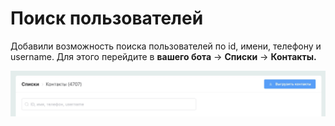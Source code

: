 # Поиск пользователей

Добавили возможность поиска пользователей по id, имени, телефону и username. Для этого перейдите в **вашего бота** → **Списки** → **Контакты.**

![](../.gitbook/assets/VSWbX7ToTIU.jpg)
